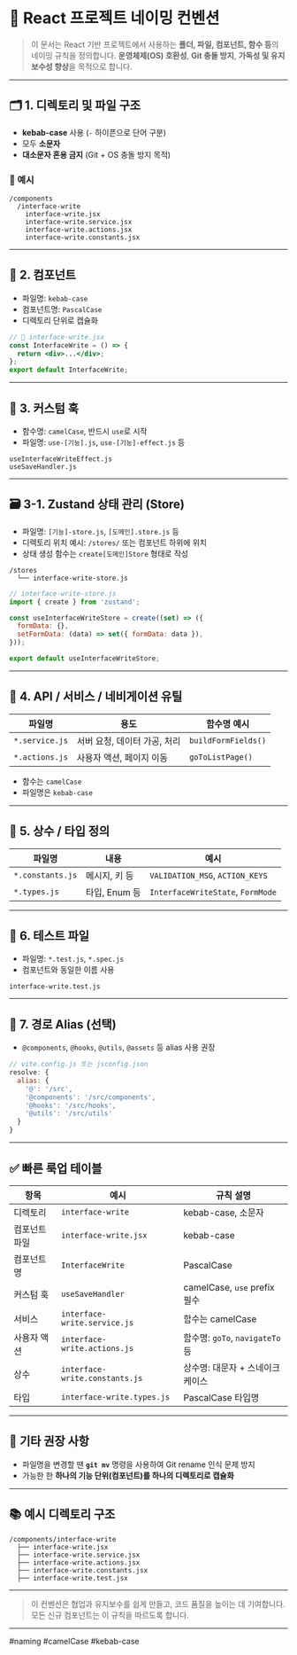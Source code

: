 
# 🧭 React 프로젝트 네이밍 컨벤션

> 이 문서는 React 기반 프로젝트에서 사용하는 **폴더, 파일, 컴포넌트, 함수 등**의 네이밍 규칙을 정의합니다.
> **운영체제(OS) 호환성**, **Git 충돌 방지**, **가독성 및 유지보수성 향상**을 목적으로 합니다.

---

## 🗂️ 1. 디렉토리 및 파일 구조

- **kebab-case** 사용 (`-` 하이픈으로 단어 구분)
- 모두 **소문자**
- **대소문자 혼용 금지** (Git + OS 충돌 방지 목적)

### 📁 예시

```text
/components
  /interface-write
    interface-write.jsx
    interface-write.service.jsx
    interface-write.actions.jsx
    interface-write.constants.jsx
```

---

## 🧱 2. 컴포넌트

- 파일명: `kebab-case`
- 컴포넌트명: `PascalCase`
- 디렉토리 단위로 캡슐화

```jsx
// 📄 interface-write.jsx
const InterfaceWrite = () => {
  return <div>...</div>;
};
export default InterfaceWrite;
```

---

## 🧩 3. 커스텀 훅

- 함수명: `camelCase`, 반드시 `use`로 시작
- 파일명: `use-[기능].js`, `use-[기능]-effect.js` 등

```text
useInterfaceWriteEffect.js
useSaveHandler.js
```

---

## 🗃️ 3-1. Zustand 상태 관리 (Store)

- 파일명: `[기능]-store.js`, `[도메인].store.js` 등
- 디렉토리 위치 예시: `/stores/` 또는 컴포넌트 하위에 위치
- 상태 생성 함수는 `create[도메인]Store` 형태로 작성

```text
/stores
  └── interface-write-store.js
```

```js
// interface-write-store.js
import { create } from 'zustand';

const useInterfaceWriteStore = create((set) => ({
  formData: {},
  setFormData: (data) => set({ formData: data }),
}));

export default useInterfaceWriteStore;
```

---

## 🔧 4. API / 서비스 / 네비게이션 유틸

| 파일명                   | 용도                     | 함수명 예시              |
|--------------------------|--------------------------|--------------------------|
| `*.service.js`           | 서버 요청, 데이터 가공, 처리        | `buildFormFields()`      |
| `*.actions.js`         | 사용자 액션, 페이지 이동              | `goToListPage()`         |

- 함수는 `camelCase`
- 파일명은 `kebab-case`

---

## 🔡 5. 상수 / 타입 정의

| 파일명                    | 내용             | 예시                    |
|---------------------------|------------------|-------------------------|
| `*.constants.js`          | 메시지, 키 등    | `VALIDATION_MSG`, `ACTION_KEYS` |
| `*.types.js`              | 타입, Enum 등    | `InterfaceWriteState`, `FormMode` |

---

## 🧪 6. 테스트 파일

- 파일명: `*.test.js`, `*.spec.js`
- 컴포넌트와 동일한 이름 사용

```text
interface-write.test.js
```

---

## 🎯 7. 경로 Alias (선택)

- `@components`, `@hooks`, `@utils`, `@assets` 등 alias 사용 권장

```js
// vite.config.js 또는 jsconfig.json
resolve: {
  alias: {
    '@': '/src',
    '@components': '/src/components',
    '@hooks': '/src/hooks',
    '@utils': '/src/utils'
  }
}
```

---

## ✅ 빠른 룩업 테이블

| 항목              | 예시                         | 규칙 설명                        |
|-------------------|------------------------------|----------------------------------|
| 디렉토리          | `interface-write`            | kebab-case, 소문자               |
| 컴포넌트 파일     | `interface-write.jsx`        | kebab-case                       |
| 컴포넌트명        | `InterfaceWrite`             | PascalCase                       |
| 커스텀 훅         | `useSaveHandler`             | camelCase, `use` prefix 필수     |
| 서비스            | `interface-write.service.js` | 함수는 camelCase                 |
| 사용자 액션        | `interface-write.actions.js`| 함수명: `goTo`, `navigateTo` 등 |
| 상수              | `interface-write.constants.js`| 상수명: 대문자 + 스네이크케이스 |
| 타입              | `interface-write.types.js`   | PascalCase 타입명                |

---

## 📌 기타 권장 사항

- 파일명을 변경할 땐 **`git mv`** 명령을 사용하여 Git rename 인식 문제 방지
- 가능한 한 **하나의 기능 단위(컴포넌트)를 하나의 디렉토리로 캡슐화**

---

## 📚 예시 디렉토리 구조

```text
/components/interface-write
  ├── interface-write.jsx
  ├── interface-write.service.jsx
  ├── interface-write.actions.jsx
  ├── interface-write.constants.jsx
  ├── interface-write.test.jsx
```

---

> 이 컨벤션은 협업과 유지보수를 쉽게 만들고, 코드 품질을 높이는 데 기여합니다.
> 모든 신규 컴포넌트는 이 규칙을 따르도록 합니다.


---
#naming #camelCase #kebab-case